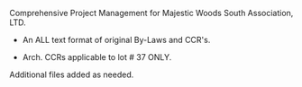 Comprehensive Project Management for Majestic Woods South Association, LTD.

* An ALL text format of original By-Laws and CCR's.

* Arch. CCRs applicable to lot # 37 ONLY.  

Additional files added as needed. 
